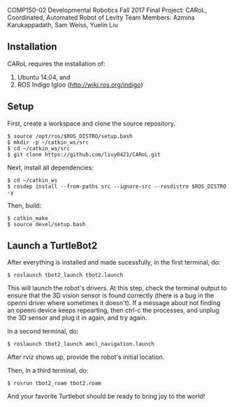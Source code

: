 COMP150-02 Developmental Robotics
Fall 2017
Final Project: CARoL, Coordinated, Automated Robot of Levity
Team Members: Azmina Karukappadath, Sam Weiss, Yuelin Liu

## Installation
CARoL requires the installation of:
1) Ubuntu 14.04, and
2) ROS Indigo Igloo (http://wiki.ros.org/indigo)

## Setup
First, create a workspace and clone the source repository.

```
$ source /opt/ros/$ROS_DISTRO/setup.bash
$ mkdir -p ~/catkin_ws/src
$ cd ~/catkin_ws/src
$ git clone https://github.com/liuy0421/CARoL.git
```

Next, install all dependencies:
```
$ cd ~/catkin_ws
$ rosdep install --from-paths src --ignore-src --rosdistro $ROS_DISTRO -y
```

Then, build:
```
$ catkin_make
$ source devel/setup.bash
```

## Launch a TurtleBot2

After everything is installed and made sucessfully, in the first terminal, do:

```
$ roslaunch tbot2_launch tbot2.launch
```

This will launch the robot's drivers. At this step, check the terminal output to ensure that the 3D vision sensor is found correctly (there is a bug in the openni driver where sometimes it doesn't). If a message about not finding an opeeni device keeps repearting, then ctrl-c the processes, and unplug the 3D sensor and plug it in again, and try again. 

In a second terminal, do:


```
$ roslaunch tbot2_launch amcl_navigation.launch
```

After rviz shows up, provide the robot's initial location.

Then, in a third terminal, do:

```
$ rosrun tbot2_roam tbot2.roam
```

And your favorite Turtlebot should be ready to bring joy to the world!
